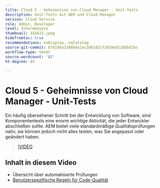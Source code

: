 ```yaml
---
title: Cloud 5 - Geheimnisse von Cloud Manager - Unit-Tests
description: Unit-Tests mit AEM und Cloud Manager
version: Cloud Service
role: Admin, Developer
level: Intermediate
thumbnail: 343623.jpeg
hidefromtoc: true
recommendations: noDisplay, noCatalog
source-git-commit: 87d19ba3388b4a2ac3db1d2cf3838ed12dbbd2bc
workflow-type: tm+mt
source-wordcount: '82'
ht-degree: 4%

---
```


# Cloud 5 - Geheimnisse von Cloud Manager - Unit-Tests

Ein häufig übersehener Schritt bei der Entwicklung von Software, sind Komponententests eine enorm wichtige Aktivität, die jeder Entwickler abschließen sollte. AEM bietet viele standardmäßige Qualitätsprüfungen nativ, sie können jedoch nicht alles testen, was Sie angepasst oder geändert haben.

>[!VIDEO](https://video.tv.adobe.com/v/343623)

## Inhalt in diesem Video

+ Übersicht über automatisierte Prüfungen
+ [Benutzerspezifische Regeln für Code-Qualität](https://experienceleague.adobe.com/docs/experience-manager-cloud-service/content/implementing/using-cloud-manager/test-results/custom-code-quality-rules.html)
